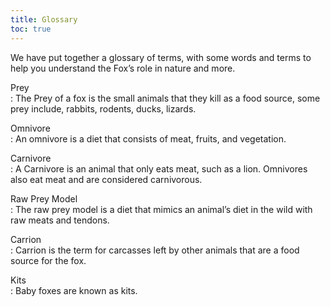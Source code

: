 ```yaml
---
title: Glossary
toc: true
---
```



We have put together a glossary of terms, with some words and terms to help you understand the Fox’s role in nature and more.  

Prey  
: The Prey of a fox is the small animals that they kill as a food source, some prey include, rabbits, rodents, ducks, lizards.  

Omnivore  
: An omnivore is a diet that consists of meat, fruits, and vegetation.  

Carnivore  
: A Carnivore is an animal that only eats meat, such as a lion. Omnivores also eat meat and are considered carnivorous.

Raw Prey Model  
: The raw prey model is a diet that mimics an animal’s diet in the wild with raw meats and tendons.  

Carrion  
: Carrion is the term for carcasses left by other animals that are a food source for the fox.  

Kits  
: Baby foxes are known as kits.